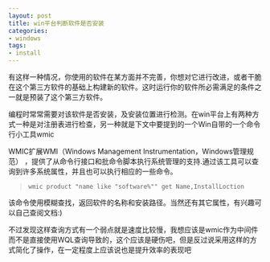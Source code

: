 ```yaml
---
layout: post
title: win平台判断软件是否安装
categories:
- windows
tags:
- install
---
```


有这样一种情况，你使用的软件在某方面并不完善，你想对它进行改进，或者干脆在这个第三方软件的基础上构建新的软件。这时运行你的软件所必需满足的条件之一就是预装了这个第三方软件。

编程时常常需要对该软件是否安装，及安装位置进行检测。在win平台上有两种方式一种是对注册表进行检查，另一种就是下文中要提到的一个Win自带的一个命令行小工具wmic

WMIC扩展WMI（Windows Management Instrumentation，Windows管理规范） ，提供了从命令行接口和批命令脚本执行系统管理的支持.通过该工具可以查询到许多系统属性，并且也可以执行相应的一些命令。
> `wmic product "name like "software%"" get Name,InstallLoction`

该命令使用模糊查找，返回软件的名称和安装路径。当然还有其它属性，有兴趣可以自己查阅文档:)

不过发现这样查询方式有一个弱点就是速度比较慢，我想应该是wmic作为中间件而不是直接使用WQL查询导致的，这个应该是硬伤吧，但是反过说采用这样的方式简化了操作，在一定程度上应该说也是提升效率的表现吧
